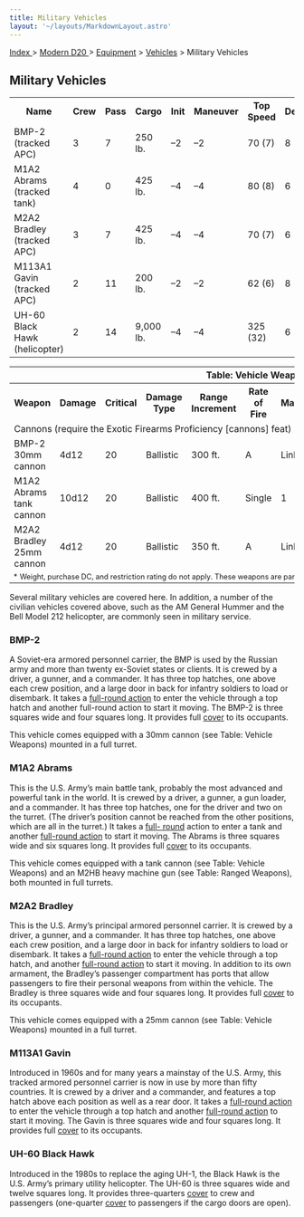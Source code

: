 ```yaml
---
title: Military Vehicles
layout: '~/layouts/MarkdownLayout.astro'
---
```


[ Index ](/) > [ Modern D20 ](/modern.d20.srd) > [Equipment](/modern.d20.srd/equipment) > [Vehicles](/modern.d20.srd/equipment/equipment.vehicles) > Military Vehicles

## Military Vehicles


<table> <tr> <th>Name</th> <th>Crew</th> <th>Pass</th> <th>Cargo</th> <th>Init</th> <th>Maneuver</th> <th>Top Speed</th> <th>Defense</th> <th>Hardness</th> <th>Hit Points</th> <th>Size</th> <th>Purchase DC</th> <th>Restriction</th> </tr> <tr><td> BMP-2 (tracked APC)</td><td> 3</td><td> 7</td><td> 250 lb.</td><td> –2</td><td> –2</td><td> 70 (7)</td><td> 8</td><td> 10</td><td> 52</td><td> H</td><td> 40</td><td> Mil (+3) </td></tr> <tr><td> M1A2 Abrams (tracked tank)</td><td> 4</td><td> 0</td><td> 425 lb.</td><td> –4</td><td> –4</td><td> 80 (8)</td><td> 6</td><td> 20</td><td> 64</td><td> G</td><td> 47</td><td> Mil (+3) </td></tr> <tr><td> M2A2 Bradley (tracked APC)</td><td> 3</td><td> 7</td><td> 425 lb.</td><td> –4</td><td> –4</td><td> 70 (7)</td><td> 6</td><td> 15</td><td> 58</td><td> G</td><td> 45</td><td> Mil (+3) </td></tr> <tr><td> M113A1 Gavin (tracked APC)</td><td> 2</td><td> 11</td><td> 200 lb.</td><td> –2</td><td> –2</td><td> 62 (6)</td><td> 8</td><td> 10</td><td> 48</td><td> H</td><td> 39</td><td> Mil (+3) </td></tr> <tr><td> UH-60 Black Hawk (helicopter)</td><td> 2</td><td> 14</td><td> 9,000 lb.</td><td> –4</td><td> –4</td><td> 325 (32)</td><td> 6</td><td> 5</td><td> 46</td><td> G</td><td> 47</td><td> Mil (+3) </td></tr> </table>
 
<table> <tr><th colspan="11"> Table: Vehicle Weapons </th></tr> <tr><th> Weapon</th><th> Damage</th><th> Critical</th><th> Damage Type</th><th> Range Increment</th><th> Rate of Fire</th><th> Magazine</th><th> Size</th><th> Weight</th><th> Purchase DC</th><th> Restriction </th></tr> <tr><td colspan="11"> Cannons (require the Exotic Firearms Proficiency [cannons] feat) </td></tr> <tr><td> BMP-2 30mm cannon</td><td> 4d12</td><td> 20</td><td> Ballistic</td><td> 300 ft.</td><td> A</td><td> Linked</td><td> Huge</td><td> *</td><td> *</td><td> * </td></tr> <tr><td> M1A2 Abrams tank cannon</td><td> 10d12</td><td> 20</td><td> Ballistic</td><td> 400 ft.</td><td> Single</td><td> 1</td><td> Huge</td><td> *</td><td> *</td><td> * </td></tr> <tr><td> M2A2 Bradley 25mm cannon</td><td> 4d12</td><td> 20</td><td> Ballistic</td><td> 350 ft.</td><td> A</td><td> Linked</td><td> Huge</td><td> *</td><td> *</td><td> * </td></tr> <tr><td colspan="11" style="text-align: left; font-size: .8em"> * Weight, purchase DC, and restriction rating do not apply. These weapons are part of the vehicles on which they are mounted. </td></tr> </table>


Several military vehicles are covered here. In addition, a number of the
civilian vehicles covered above, such as the AM General Hummer and the Bell
Model 212 helicopter, are commonly seen in military service.

### BMP-2

A Soviet-era armored personnel carrier, the BMP is used by the Russian army
and more than twenty ex-Soviet states or clients. It is crewed by a driver, a
gunner, and a commander. It has three top hatches, one above each crew
position, and a large door in back for infantry soldiers to load or disembark.
It takes a [full-round action](/modern.d20.srd/combat/full.round.actions) to
enter the vehicle through a top hatch and another full-round action to start
it moving. The BMP-2 is three squares wide and four squares long. It provides
full [cover](/modern.d20.srd/combat/cover) to its occupants.

This vehicle comes equipped with a 30mm cannon (see Table: Vehicle Weapons)
mounted in a full turret.

### M1A2 Abrams

This is the U.S. Army’s main battle tank, probably the most advanced and
powerful tank in the world. It is crewed by a driver, a gunner, a gun loader,
and a commander. It has three top hatches, one for the driver and two on the
turret. (The driver’s position cannot be reached from the other positions,
which are all in the turret.) It takes a [full- round](/modern.d20.srd/combat/full.round.actions) action to enter a tank and
another [full-round action](/modern.d20.srd/combat/full.round.actions) to
start it moving. The Abrams is three squares wide and six squares long. It
provides full [cover](/modern.d20.srd/combat/cover) to its occupants.

This vehicle comes equipped with a tank cannon (see Table: Vehicle Weapons)
and an M2HB heavy machine gun (see Table: Ranged Weapons), both mounted in
full turrets.

### M2A2 Bradley

This is the U.S. Army’s principal armored personnel carrier. It is crewed by a
driver, a gunner, and a commander. It has three top hatches, one above each
crew position, and a large door in back for infantry soldiers to load or
disembark. It takes a [full-round action](/modern.d20.srd/combat/full.round.actions) to enter the vehicle
through a top hatch, and another [full-round action](/modern.d20.srd/combat/full.round.actions) to start it moving. In
addition to its own armament, the Bradley’s passenger compartment has ports
that allow passengers to fire their personal weapons from within the vehicle.
The Bradley is three squares wide and four squares long. It provides full
[cover](/modern.d20.srd/combat/cover) to its occupants.

This vehicle comes equipped with a 25mm cannon (see Table: Vehicle Weapons)
mounted in a full turret.

### M113A1 Gavin

Introduced in 1960s and for many years a mainstay of the U.S. Army, this
tracked armored personnel carrier is now in use by more than fifty countries.
It is crewed by a driver and a commander, and features a top hatch above each
position as well as a rear door. It takes a [full-round action](/modern.d20.srd/combat/full.round.actions) to enter the vehicle
through a top hatch and another [full-round action](/modern.d20.srd/combat/full.round.actions) to start it moving. The
Gavin is three squares wide and four squares long. It provides full
[cover](/modern.d20.srd/combat/cover) to its occupants.

### UH-60 Black Hawk

Introduced in the 1980s to replace the aging UH-1, the Black Hawk is the U.S.
Army’s primary utility helicopter. The UH-60 is three squares wide and twelve
squares long. It provides three-quarters [cover](/modern.d20.srd/combat/cover)
to crew and passengers (one-quarter [cover](/modern.d20.srd/combat/cover) to
passengers if the cargo doors are open).

